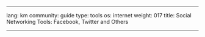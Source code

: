 

---

lang: km
community: guide
type: tools
os: internet
weight: 017
title: Social Networking Tools: Facebook, Twitter and Others

---

<stub>

